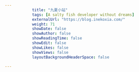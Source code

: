 ---
            title: "九夏小站"
            tags: [A salty fish developer without dreams]
            externalUrl: "https://blog.inekoxia.com/"
            weight: 71
            showDate: false
            showAuthor: false
            showReadingTime: false
            showEdit: false
            showLikes: false
            showViews: false
            layoutBackgroundHeaderSpace: false
            ---

